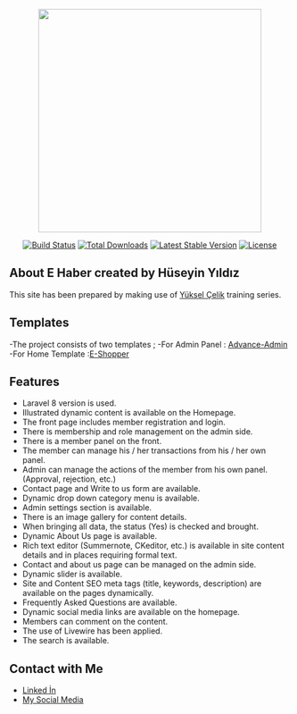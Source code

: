 <p align="center"><a href="https://laravel.com" target="_blank"><img src="https://raw.githubusercontent.com/laravel/art/master/logo-lockup/5%20SVG/2%20CMYK/1%20Full%20Color/laravel-logolockup-cmyk-red.svg" width="400"></a></p>

<p align="center">
<a href="https://travis-ci.org/laravel/framework"><img src="https://travis-ci.org/laravel/framework.svg" alt="Build Status"></a>
<a href="https://packagist.org/packages/laravel/framework"><img src="https://img.shields.io/packagist/dt/laravel/framework" alt="Total Downloads"></a>
<a href="https://packagist.org/packages/laravel/framework"><img src="https://img.shields.io/packagist/v/laravel/framework" alt="Latest Stable Version"></a>
<a href="https://packagist.org/packages/laravel/framework"><img src="https://img.shields.io/packagist/l/laravel/framework" alt="License"></a>
</p>

## About E Haber created by Hüseyin Yıldız

This site has been prepared by making use of <a href="https://www.youtube.com/watch?v=UnNHWRenYTA&list=PLIUezwWmVtFX3aoVpOh5ZVn_EtKuX8fXw" target="_blank">Yüksel Çelik</a> training series.


## Templates

-The project consists of two templates ;
-For Admin Panel : <a href="https://www.free-css.com/free-css-templates/page192/advance-admin" target="_blank">Advance-Admin</a>
-For Home Template :<a href="https://www.free-css.com/free-css-templates/page203/e-shopper" target="_blank">E-Shopper</a>


## Features

- Laravel 8 version is used.
- Illustrated dynamic content is available on the Homepage.
- The front page includes member registration and login.
- There is membership and role management on the admin side.
- There is a member panel on the front.
- The member can manage his / her transactions from his / her own panel.
- Admin can manage the actions of the member from his own panel. (Approval, rejection, etc.)
- Contact page and Write to us form are available.
- Dynamic drop down category menu is available.
- Admin settings section is available.
- There is an image gallery for content details.
- When bringing all data, the status (Yes) is checked and brought.
- Dynamic About Us page is available.
- Rich text editor (Summernote, CKeditor, etc.) is available in site content details and in places requiring formal text.
- Contact and about us page can be managed on the admin side.
- Dynamic slider is available.
- Site and Content SEO meta tags (title, keywords, description) are available on the pages dynamically.
- Frequently Asked Questions are available.
- Dynamic social media links are available on the homepage.
- Members can comment on the content.
- The use of Livewire has been applied.
- The search is available.


## Contact with Me

- <a href="https://www.linkedin.com/in/hüseyin-yıldız-76324b108/" target="_blank">Linked İn</a>
- <a href="https://sometity.com/huseyinyildiz" target="_blank">My Social Media</a>
